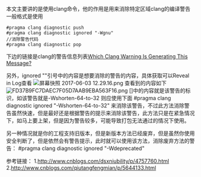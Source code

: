 本文主要讲的是使用clang命令，他的作用是用来消除特定区域clang的编译警告
一般格式是使用

    #pragma clang diagnostic push
    #pragma clang diagnostic ignored "-Wgnu"
    //消除警告代码
    #pragma clang diagnostic pop
下边的链接是clang的警告信息列表[Which Clang Warning Is Generating This Message?](http://fuckingclangwarnings.com/)

 另外，ignored ""引号中的内容是想要消除的警告的内容，具体获取可以Reveal in Log查看
![屏幕快照 2017-06-03 12.29.16.png](http://upload-images.jianshu.io/upload_images/1613923-7c5ae926bec7b716.png?imageMogr2/auto-orient/strip%7CimageView2/2/w/1240)
查看到的内容如下
![FD37B9FC7DAEC7F05D7AAB9EBA563F16.png](http://upload-images.jianshu.io/upload_images/1613923-ec5784623a88213e.png?imageMogr2/auto-orient/strip%7CimageView2/2/w/1240)
[]中的内容就是该警告的标识，如该警告就是-Wshorten-64-to-32
   则应使用下面
    #pragma clang diagnostic ignored "-Wshorten-64-to-32"
来消除该警告，不过此方法消除警告虽然快速，但是最好还是根据警告的提示来消除该警告，此方法只是在紧急情况下，如马上要上架，但是因为警告较多，可能导致打包无法通过的情况下使用。

另一种情况就是你的工程支持旧版本，但是新版本方法已经废弃，但是虽然你使用安全判断了，但是依然会有警告提示，此时就可以使用该方法，消除废弃方法的警告：
    #pragma clang diagnostic ignored "-Wdeprecated"

参考链接：
1.http://www.cnblogs.com/dsxniubility/p/4757760.html
2.http://www.cnblogs.com/qiutangfengmian/p/5644133.html
